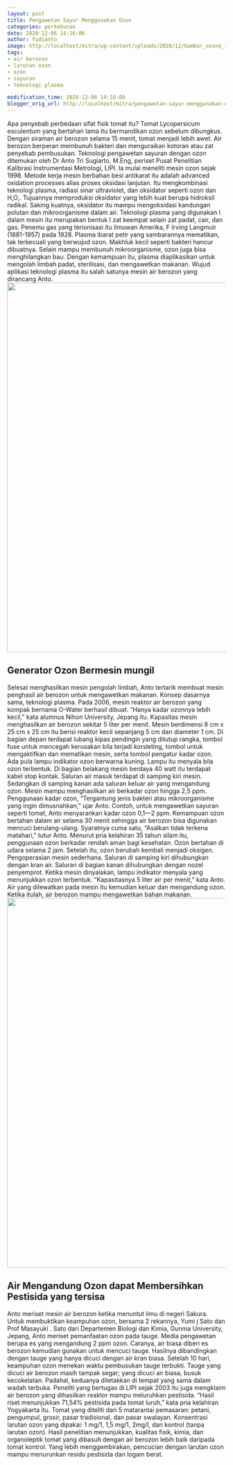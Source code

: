 ```yaml
---
layout: post
title: Pengawetan Sayur Menggunakan Ozon
categories: perkebunan
date: 2020-12-06 14:16:06
author: Yudianto
image: http://localhost/mitra/wp-content/uploads/2020/12/Gambar_ozone_1024x768.jpg
tags:
- air berozon
- larutan ozon
- ozon
- sayuran
- teknologi plasma

modification_time: 2020-12-06 14:16:06
blogger_orig_url: http://localhost/mitra/pengawetan-sayur-menggunakan-ozon.html
---
```


Apa penyebab perbedaan sifat fisik tomat itu? Tomat Lycopersicum esculentum yang bertahan lama itu bermandikan ozon sebelum dibungkus. Dengan siraman air berozon selama 15 menit, tomat menjadi lebih awet. Air berozon berperan membunuh bakteri dan menguraikan kotoran atau zat penyebab pembusukan. Teknologi pengawetan sayuran dengan ozon ditemukan oleh Dr Anto Tri Sugiarto, M.Eng, periset Pusat Penelitian Kalibrasi Instrumentasi Metrologi, LIPI. Ia mulai meneliti mesin ozon sejak 1998.
Metode kerja mesin berbahan besi antikarat itu adalah advanced oxidation processes alias proses oksidasi lanjutan. Itu mengkombinasi teknologi plasma, radiasi sinar ultraviolet, dan oksidator seperti ozon dan H,O,. Tujuannya memproduksi oksidator yang lebih kuat berupa hidroksil radikal. Saking kuatnya, oksidator itu mampu mengoksidasi kandungan polutan dan mikroorganisme dalam air.
Teknologi plasma yang digunakan I dalam mesin itu merupakan bentuk I zat keempat selain zat padat, cair, dan gas. Penemu gas yang terionisasi itu ilmuwan Amerika, F Irving Langmuir (1881-1957) pada 1928. Plasma ibarat petir yang sambarannya mematikan, tak terkecuali yang berwujud ozon. Makhluk kecil seperti bakteri hancur dibuatnya. Selain mampu membunuh mikroorganisme, ozon juga bisa menghilangkan bau.
Dengan kemampuan itu, plasma diaplikasikan untuk mengolah limbah padat, sterilisasi, dan mengawetkan makanan. Wujud aplikasi teknologi plasma itu salah satunya mesin air berozon yang dirancang Anto.
<a href="http://127.0.0.1/mitra/wp-content/uploads/2020/12/Sayur1.jpg"><img class="aligncenter wp-image-20553 size-full" src="http://127.0.0.1/mitra/wp-content/uploads/2020/12/Sayur1.jpg" alt="" width="1511" height="850" /></a>
<h2 id="Ozon">Generator Ozon Bermesin mungil</h2>
Selesai menghasilkan mesin pengolah limbah, Anto tertarik membuat mesin penghasil air berozon untuk mengawetkan makanan. Konsep dasarnya sama, teknologi plasma. Pada 2006, mesin reaktor air berozon yang kompak bernama O-Water berhasil dibuat. “Hanya kadar ozonnya lebih kecil,” kata alumnus Nihon University, Jepang itu. Kapasitas mesin menghasilkan air berozon sekitar 5 liter per menit.
Mesin berdimensi 8 cm x 25 cm x 25 cm itu berisi reaktor kecil sepanjang 5 cm dan diameter 1 cm. Di bagian depan terdapat lubang kipas pendingin yang ditutup rangka, tombol fuse untuk mencegah kerusakan bila terjadi korsleting, tombol untuk mengaktifkan dan mematikan mesin, serta tombol pengatur kadar ozon. Ada pula lampu indikator ozon berwarna kuning. Lampu itu menyala bila ozon terbentuk.
Di bagian belakang mesin berdaya 40 watt itu terdapat kabel stop kontak. Saluran air masuk terdapat di samping kiri mesin. Sedangkan di samping kanan ada saluran keluar air yang mengandung ozon. Mesin mampu menghasilkan air berkadar ozon hingga 2,5 ppm. Penggunaan kadar ozon, “Tergantung jenis bakteri atau mikroorganisme yang ingin dimusnahkan,” ujar Anto. Contoh, untuk mengawetkan sayuran seperti tomat, Anto menyarankan kadar ozon 0,1—2 ppm.
Kemampuan ozon bertahan dalam air selama 30 menit sehingga air berozon bisa digunakan mencuci berulang-ulang. Syaratnya cuma satu, “Asalkan tidak terkena matahari,” tutur Anto. Menurut pria kelahiran 35 tahun silam itu, penggunaan ozon berkadar rendah aman bagi kesehatan. Ozon bertahan di udara selama 2 jam. Setelah itu, ozon berubah kembali menjadi oksigen.
Pengoperasian mesin sederhana. Saluran di samping kiri dihubungkan dengan kran air. Saluran di bagian kanan dihubungkan dengan nozel penyemprot. Ketika mesin dinyalakan, lampu indikator menyala yang menunjukkan ozon terbentuk. “Kapasitasnya 5 liter air per menit,” kata Anto. Air yang dilewatkan pada mesin itu kemudian keluar dan mengandung ozon. Ketika itulah, air berozon mampu mengawetkan bahan makanan.
<a href="http://127.0.0.1/mitra/wp-content/uploads/2020/12/Pengawetan-Sayur.jpg"><img class="aligncenter wp-image-20554 size-full" src="http://127.0.0.1/mitra/wp-content/uploads/2020/12/Pengawetan-Sayur.jpg" alt="" width="1511" height="850" /></a>
<h2 id="Pestisida">Air Mengandung Ozon dapat Membersihkan Pestisida yang tersisa</h2>
Anto meriset mesin air berozon ketika menuntut ilmu di negeri Sakura. Untuk membuktikan keampuhan ozon, bersama 2 rekannya, Yumi j Sato dan Prof Masayuki . Sato dari Departemen Biologi dan Kimia, Gunma University, Jepang, Anto meriset pemanfaatan ozon pada tauge. Media pengawetan berupa es yang mengandung 2 ppm ozon.
Caranya, air biasa diberi es berozon kemudian gunakan untuk mencuci tauge. Hasilnya dibandingkan dengan tauge yang hanya dicuci dengan air kran biasa. Setelah 10 hari, keampuhan ozon menekan waktu pembusukan tauge terbukti. Tauge yang dicuci air berozon masih tampak segar; yang dicuci air biasa, busuk kecokelatan. Padahal, keduanya diletakkan di tempat yang sama dalam wadah terbuka.
Peneliti yang bertugas di LIPI sejak 2003 itu juga mengklaim air berozon yang dihasilkan reaktor mampu meluruhkan pestisida. “Hasil riset menunjukkan 71,54% pestisida pada tomat luruh,” kata pria kelahiran Yogyakarta itu.
Tomat yang diteliti dari 5 matarantai pemasaran: petani, pengumpul, grosir, pasar tradisional, dan pasar swalayan. Konsentrasi larutan ozon yang dipakai: 1 mg/1, 1,5 mg/1, 2mg/l, dan kontrol (tanpa larutan ozon). Hasil penelitian menunjukkan, kualitas fisik, kimia, dan organoleptik tomat yang dibasuh dengan air berozon lebih baik daripada tomat kontrol. Yang lebih menggembirakan, pencucian dengan larutan ozon mampu menurunkan residu pestisida dan logam berat.
